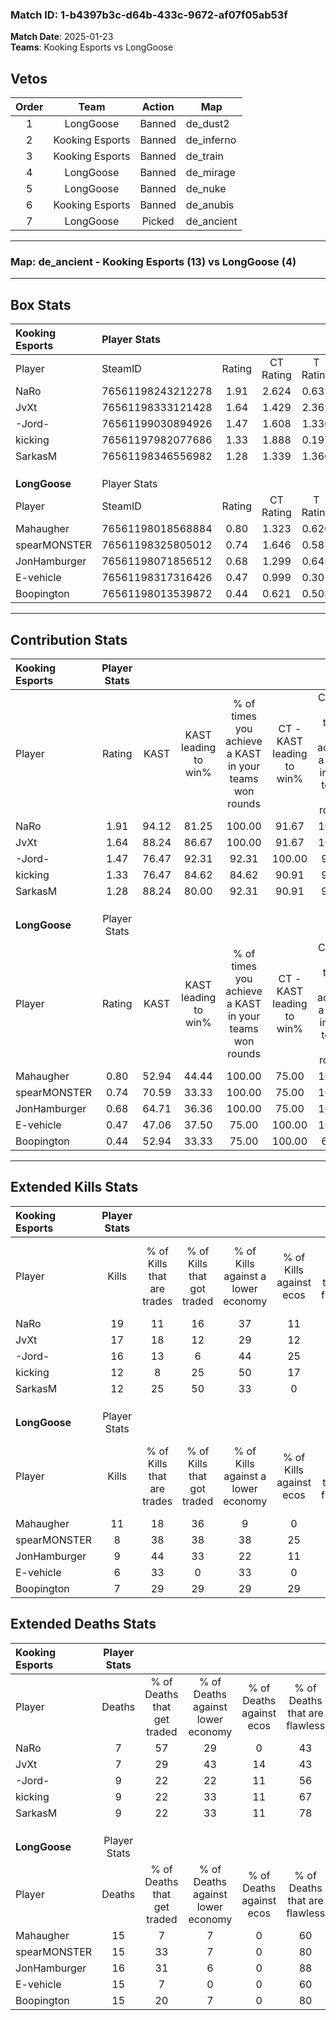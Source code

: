### Match ID: 1-b4397b3c-d64b-433c-9672-af07f05ab53f  
**Match Date**: 2025-01-23  
**Teams**: Kooking Esports vs LongGoose  

## Vetos  

| Order | Team | Action | Map |
| :---: | :--: | :----: | --- |
| 1 | LongGoose | Banned | de_dust2 |
| 2 | Kooking Esports | Banned | de_inferno |
| 3 | Kooking Esports | Banned | de_train |
| 4 | LongGoose | Banned | de_mirage |
| 5 | LongGoose | Banned | de_nuke |
| 6 | Kooking Esports | Banned | de_anubis |
| 7 | LongGoose | Picked | de_ancient |

---  

### **Map**: de_ancient - Kooking Esports (13) vs LongGoose (4)  
---  

## Box Stats  

| **Kooking Esports** | Player Stats      |        |           |          |       |       |       |         |        |      |     |
| :- | :- | :-: | :-: | :-: | :-: | :-: | :-: | :-: | :-: | :-: | :-: |
| Player              | SteamID           | Rating | CT Rating | T Rating | KAST  |  ADR  | Kills | Assists | Deaths | K/D  | HS% |
| NaRo                | 76561198243212278 |  1.91  |   2.624   |  0.632   | 94.12 | 117.4 |  19   |    7    |   7    | 2.71 | 42  |
| JvXt                | 76561198333121428 |  1.64  |   1.429   |  2.362   | 88.24 | 87.1  |  17   |    2    |   7    | 2.43 | 17  |
| -Jord-              | 76561199030894926 |  1.47  |   1.608   |  1.336   | 76.47 | 92.7  |  16   |    3    |   9    | 1.78 | 68  |
| kicking             | 76561197982077686 |  1.33  |   1.888   |  0.197   | 76.47 | 93.3  |  12   |   14    |   9    | 1.33 | 33  |
| SarkasM             | 76561198346556982 |  1.28  |   1.339   |  1.366   | 88.24 | 72.7  |  12   |    3    |   9    | 1.33 | 58  |
|                     |                   |        |           |          |       |       |       |         |        |      |     |
|                     |                   |        |           |          |       |       |       |         |        |      |     |
|                     |                   |        |           |          |       |       |       |         |        |      |     |
| **LongGoose**       | Player Stats      |        |           |          |       |       |       |         |        |      |     |
| Player              | SteamID           | Rating | CT Rating | T Rating | KAST  |  ADR  | Kills | Assists | Deaths | K/D  | HS% |
| Mahaugher           | 76561198018568884 |  0.80  |   1.323   |  0.626   | 52.94 | 74.2  |  11   |    4    |   15   | 0.73 | 27  |
| spearMONSTER        | 76561198325805012 |  0.74  |   1.646   |  0.581   | 70.59 | 66.3  |   8   |    2    |   15   | 0.53 | 37  |
| JonHamburger        | 76561198071856512 |  0.68  |   1.299   |  0.645   | 64.71 | 57.9  |   9   |    1    |   16   | 0.56 | 77  |
| E-vehicle           | 76561198317316426 |  0.47  |   0.999   |  0.301   | 47.06 | 63.7  |   6   |    5    |   15   | 0.40 | 33  |
| Boopington          | 76561198013539872 |  0.44  |   0.621   |  0.503   | 52.94 | 32.5  |   7   |    1    |   15   | 0.47 | 57  |
---  

## Contribution Stats  

| **Kooking Esports** | Player Stats |       |                      |                                                        |                           |                                                             |                          |                                                            |
| :- | :-: | :-: | :-: | :-: | :-: | :-: | :-: | :-: |
| Player              |    Rating    | KAST  | KAST leading to win% | % of times you achieve a KAST in your teams won rounds | CT - KAST leading to win% | CT - % of times you achieve a KAST in your teams won rounds | T - KAST leading to win% | T - % of times you achieve a KAST in your teams won rounds |
| NaRo                |     1.91     | 94.12 |        81.25         |                         100.00                         |           91.67           |                           100.00                            |          50.00           |                           100.00                           |
| JvXt                |     1.64     | 88.24 |        86.67         |                         100.00                         |           91.67           |                           100.00                            |          66.67           |                           100.00                           |
| -Jord-              |     1.47     | 76.47 |        92.31         |                         92.31                          |          100.00           |                            90.91                            |          66.67           |                           100.00                           |
| kicking             |     1.33     | 76.47 |        84.62         |                         84.62                          |           90.91           |                            90.91                            |          50.00           |                           50.00                            |
| SarkasM             |     1.28     | 88.24 |        80.00         |                         92.31                          |           90.91           |                            90.91                            |          50.00           |                           100.00                           |
|                     |              |       |                      |                                                        |                           |                                                             |                          |                                                            |
|                     |              |       |                      |                                                        |                           |                                                             |                          |                                                            |
|                     |              |       |                      |                                                        |                           |                                                             |                          |                                                            |
| **LongGoose**       | Player Stats |       |                      |                                                        |                           |                                                             |                          |                                                            |
| Player              |    Rating    | KAST  | KAST leading to win% | % of times you achieve a KAST in your teams won rounds | CT - KAST leading to win% | CT - % of times you achieve a KAST in your teams won rounds | T - KAST leading to win% | T - % of times you achieve a KAST in your teams won rounds |
| Mahaugher           |     0.80     | 52.94 |        44.44         |                         100.00                         |           75.00           |                           100.00                            |          20.00           |                           100.00                           |
| spearMONSTER        |     0.74     | 70.59 |        33.33         |                         100.00                         |           75.00           |                           100.00                            |          12.50           |                           100.00                           |
| JonHamburger        |     0.68     | 64.71 |        36.36         |                         100.00                         |           75.00           |                           100.00                            |          14.29           |                           100.00                           |
| E-vehicle           |     0.47     | 47.06 |        37.50         |                         75.00                          |          100.00           |                           100.00                            |           0.00           |                            0.00                            |
| Boopington          |     0.44     | 52.94 |        33.33         |                         75.00                          |          100.00           |                            66.67                            |          14.29           |                           100.00                           |
---  

## Extended Kills Stats  

| **Kooking Esports** | Player Stats |                            |                            |                                    |                         |                              |                                 |                                       |                    |           |
| :- | :-: | :-: | :-: | :-: | :-: | :-: | :-: | :-: | :-: | :-: |
| Player              |    Kills     | % of Kills that are trades | % of Kills that got traded | % of Kills against a lower economy | % of Kills against ecos | % of Kills that are flawless | % of Kills that are close duels | % of Kills that are assisted by flash | Pistol Round Kills | AWP Kills |
| NaRo                |      19      |             11             |             16             |                 37                 |           11            |              84              |                0                |                   5                   |         2          |     0     |
| JvXt                |      17      |             18             |             12             |                 29                 |           12            |              76              |               12                |                   0                   |         5          |     8     |
| -Jord-              |      16      |             13             |             6              |                 44                 |           25            |              69              |                6                |                   0                   |         2          |     0     |
| kicking             |      12      |             8              |             25             |                 50                 |           17            |              67              |                0                |                   0                   |         0          |     1     |
| SarkasM             |      12      |             25             |             50             |                 33                 |            0            |              67              |                8                |                  17                   |         1          |     0     |
|                     |              |                            |                            |                                    |                         |                              |                                 |                                       |                    |           |
|                     |              |                            |                            |                                    |                         |                              |                                 |                                       |                    |           |
|                     |              |                            |                            |                                    |                         |                              |                                 |                                       |                    |           |
| **LongGoose**       | Player Stats |                            |                            |                                    |                         |                              |                                 |                                       |                    |           |
| Player              |    Kills     | % of Kills that are trades | % of Kills that got traded | % of Kills against a lower economy | % of Kills against ecos | % of Kills that are flawless | % of Kills that are close duels | % of Kills that are assisted by flash | Pistol Round Kills | AWP Kills |
| Mahaugher           |      11      |             18             |             36             |                 9                  |            0            |              64              |                9                |                   0                   |         0          |     0     |
| spearMONSTER        |      8       |             38             |             38             |                 38                 |           25            |              63              |               13                |                   0                   |         0          |     0     |
| JonHamburger        |      9       |             44             |             33             |                 22                 |           11            |              67              |                0                |                   0                   |         0          |     0     |
| E-vehicle           |      6       |             33             |             0              |                 33                 |            0            |              33              |               17                |                   0                   |         0          |     0     |
| Boopington          |      7       |             29             |             29             |                 29                 |           29            |              57              |                0                |                   0                   |         1          |     0     |
## Extended Deaths Stats  

| **Kooking Esports** | Player Stats |                             |                                   |                          |                               |                            |                           |               |
| :- | :-: | :-: | :-: | :-: | :-: | :-: | :-: | :-: |
| Player              |    Deaths    | % of Deaths that get traded | % of Deaths against lower economy | % of Deaths against ecos | % of Deaths that are flawless | % of Deaths that are close | % of Deaths while blinded | Deaths to AWP |
| NaRo                |      7       |             57              |                29                 |            0             |              43               |             14             |             0             |       0       |
| JvXt                |      7       |             29              |                43                 |            14            |              43               |             14             |             0             |       0       |
| -Jord-              |      9       |             22              |                22                 |            11            |              56               |             0              |             0             |       0       |
| kicking             |      9       |             22              |                33                 |            11            |              67               |             0              |             0             |       0       |
| SarkasM             |      9       |             22              |                33                 |            11            |              78               |             11             |             0             |       0       |
|                     |              |                             |                                   |                          |                               |                            |                           |               |
|                     |              |                             |                                   |                          |                               |                            |                           |               |
|                     |              |                             |                                   |                          |                               |                            |                           |               |
| **LongGoose**       | Player Stats |                             |                                   |                          |                               |                            |                           |               |
| Player              |    Deaths    | % of Deaths that get traded | % of Deaths against lower economy | % of Deaths against ecos | % of Deaths that are flawless | % of Deaths that are close | % of Deaths while blinded | Deaths to AWP |
| Mahaugher           |      15      |              7              |                 7                 |            0             |              60               |             7              |             0             |       1       |
| spearMONSTER        |      15      |             33              |                 7                 |            0             |              80               |             7              |             7             |       1       |
| JonHamburger        |      16      |             31              |                 6                 |            0             |              88               |             6              |            13             |       1       |
| E-vehicle           |      15      |              7              |                 0                 |            0             |              60               |             7              |             0             |       5       |
| Boopington          |      15      |             20              |                 7                 |            0             |              80               |             0              |             0             |       1       |
